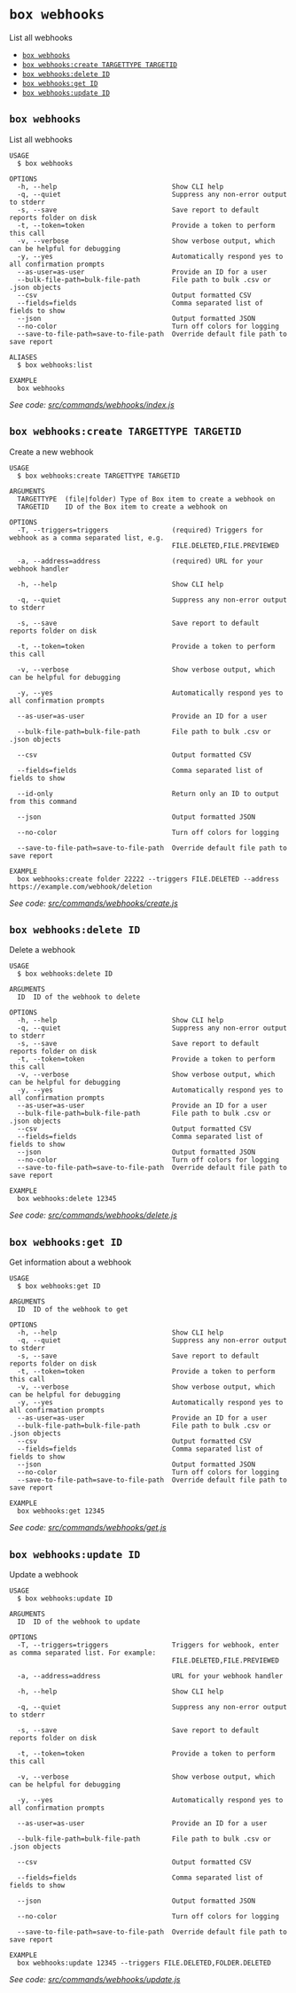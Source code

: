 `box webhooks`
==============

List all webhooks

* [`box webhooks`](#box-webhooks)
* [`box webhooks:create TARGETTYPE TARGETID`](#box-webhookscreate-targettype-targetid)
* [`box webhooks:delete ID`](#box-webhooksdelete-id)
* [`box webhooks:get ID`](#box-webhooksget-id)
* [`box webhooks:update ID`](#box-webhooksupdate-id)

## `box webhooks`

List all webhooks

```
USAGE
  $ box webhooks

OPTIONS
  -h, --help                             Show CLI help
  -q, --quiet                            Suppress any non-error output to stderr
  -s, --save                             Save report to default reports folder on disk
  -t, --token=token                      Provide a token to perform this call
  -v, --verbose                          Show verbose output, which can be helpful for debugging
  -y, --yes                              Automatically respond yes to all confirmation prompts
  --as-user=as-user                      Provide an ID for a user
  --bulk-file-path=bulk-file-path        File path to bulk .csv or .json objects
  --csv                                  Output formatted CSV
  --fields=fields                        Comma separated list of fields to show
  --json                                 Output formatted JSON
  --no-color                             Turn off colors for logging
  --save-to-file-path=save-to-file-path  Override default file path to save report

ALIASES
  $ box webhooks:list

EXAMPLE
  box webhooks
```

_See code: [src/commands/webhooks/index.js](https://github.com/box/boxcli/blob/v3.3.0/src/commands/webhooks/index.js)_

## `box webhooks:create TARGETTYPE TARGETID`

Create a new webhook

```
USAGE
  $ box webhooks:create TARGETTYPE TARGETID

ARGUMENTS
  TARGETTYPE  (file|folder) Type of Box item to create a webhook on
  TARGETID    ID of the Box item to create a webhook on

OPTIONS
  -T, --triggers=triggers                (required) Triggers for webhook as a comma separated list, e.g.
                                         FILE.DELETED,FILE.PREVIEWED

  -a, --address=address                  (required) URL for your webhook handler

  -h, --help                             Show CLI help

  -q, --quiet                            Suppress any non-error output to stderr

  -s, --save                             Save report to default reports folder on disk

  -t, --token=token                      Provide a token to perform this call

  -v, --verbose                          Show verbose output, which can be helpful for debugging

  -y, --yes                              Automatically respond yes to all confirmation prompts

  --as-user=as-user                      Provide an ID for a user

  --bulk-file-path=bulk-file-path        File path to bulk .csv or .json objects

  --csv                                  Output formatted CSV

  --fields=fields                        Comma separated list of fields to show

  --id-only                              Return only an ID to output from this command

  --json                                 Output formatted JSON

  --no-color                             Turn off colors for logging

  --save-to-file-path=save-to-file-path  Override default file path to save report

EXAMPLE
  box webhooks:create folder 22222 --triggers FILE.DELETED --address https://example.com/webhook/deletion
```

_See code: [src/commands/webhooks/create.js](https://github.com/box/boxcli/blob/v3.3.0/src/commands/webhooks/create.js)_

## `box webhooks:delete ID`

Delete a webhook

```
USAGE
  $ box webhooks:delete ID

ARGUMENTS
  ID  ID of the webhook to delete

OPTIONS
  -h, --help                             Show CLI help
  -q, --quiet                            Suppress any non-error output to stderr
  -s, --save                             Save report to default reports folder on disk
  -t, --token=token                      Provide a token to perform this call
  -v, --verbose                          Show verbose output, which can be helpful for debugging
  -y, --yes                              Automatically respond yes to all confirmation prompts
  --as-user=as-user                      Provide an ID for a user
  --bulk-file-path=bulk-file-path        File path to bulk .csv or .json objects
  --csv                                  Output formatted CSV
  --fields=fields                        Comma separated list of fields to show
  --json                                 Output formatted JSON
  --no-color                             Turn off colors for logging
  --save-to-file-path=save-to-file-path  Override default file path to save report

EXAMPLE
  box webhooks:delete 12345
```

_See code: [src/commands/webhooks/delete.js](https://github.com/box/boxcli/blob/v3.3.0/src/commands/webhooks/delete.js)_

## `box webhooks:get ID`

Get information about a webhook

```
USAGE
  $ box webhooks:get ID

ARGUMENTS
  ID  ID of the webhook to get

OPTIONS
  -h, --help                             Show CLI help
  -q, --quiet                            Suppress any non-error output to stderr
  -s, --save                             Save report to default reports folder on disk
  -t, --token=token                      Provide a token to perform this call
  -v, --verbose                          Show verbose output, which can be helpful for debugging
  -y, --yes                              Automatically respond yes to all confirmation prompts
  --as-user=as-user                      Provide an ID for a user
  --bulk-file-path=bulk-file-path        File path to bulk .csv or .json objects
  --csv                                  Output formatted CSV
  --fields=fields                        Comma separated list of fields to show
  --json                                 Output formatted JSON
  --no-color                             Turn off colors for logging
  --save-to-file-path=save-to-file-path  Override default file path to save report

EXAMPLE
  box webhooks:get 12345
```

_See code: [src/commands/webhooks/get.js](https://github.com/box/boxcli/blob/v3.3.0/src/commands/webhooks/get.js)_

## `box webhooks:update ID`

Update a webhook

```
USAGE
  $ box webhooks:update ID

ARGUMENTS
  ID  ID of the webhook to update

OPTIONS
  -T, --triggers=triggers                Triggers for webhook, enter as comma separated list. For example:
                                         FILE.DELETED,FILE.PREVIEWED

  -a, --address=address                  URL for your webhook handler

  -h, --help                             Show CLI help

  -q, --quiet                            Suppress any non-error output to stderr

  -s, --save                             Save report to default reports folder on disk

  -t, --token=token                      Provide a token to perform this call

  -v, --verbose                          Show verbose output, which can be helpful for debugging

  -y, --yes                              Automatically respond yes to all confirmation prompts

  --as-user=as-user                      Provide an ID for a user

  --bulk-file-path=bulk-file-path        File path to bulk .csv or .json objects

  --csv                                  Output formatted CSV

  --fields=fields                        Comma separated list of fields to show

  --json                                 Output formatted JSON

  --no-color                             Turn off colors for logging

  --save-to-file-path=save-to-file-path  Override default file path to save report

EXAMPLE
  box webhooks:update 12345 --triggers FILE.DELETED,FOLDER.DELETED
```

_See code: [src/commands/webhooks/update.js](https://github.com/box/boxcli/blob/v3.3.0/src/commands/webhooks/update.js)_

